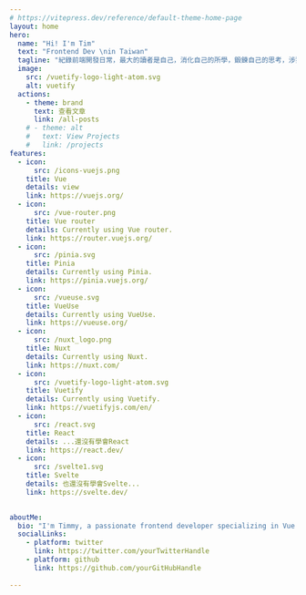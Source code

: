 ```yaml
---
# https://vitepress.dev/reference/default-theme-home-page
layout: home
hero:
  name: "Hi! I'm Tim"
  text: "Frontend Dev \nin Taiwan"
  tagline: "紀錄前端開發日常，最大的讀者是自己，消化自己的所學，鍛鍊自己的思考，涉獵更多技術，增加寫技術文件的能力，加速學習過程"
  image:
    src: /vuetify-logo-light-atom.svg
    alt: vuetify
  actions:
    - theme: brand
      text: 查看文章
      link: /all-posts
    # - theme: alt
    #   text: View Projects
    #   link: /projects
features:
  - icon: 
      src: /icons-vuejs.png
    title: Vue 
    details: view
    link: https://vuejs.org/
  - icon: 
      src: /vue-router.png
    title: Vue router
    details: Currently using Vue router.
    link: https://router.vuejs.org/
  - icon: 
      src: /pinia.svg
    title: Pinia
    details: Currently using Pinia.
    link: https://pinia.vuejs.org/
  - icon: 
      src: /vueuse.svg
    title: VueUse
    details: Currently using VueUse.
    link: https://vueuse.org/
  - icon: 
      src: /nuxt_logo.png
    title: Nuxt
    details: Currently using Nuxt.
    link: https://nuxt.com/
  - icon: 
      src: /vuetify-logo-light-atom.svg
    title: Vuetify
    details: Currently using Vuetify.
    link: https://vuetifyjs.com/en/
  - icon: 
      src: /react.svg 
    title: React
    details: ...還沒有學會React
    link: https://react.dev/
  - icon:
      src: /svelte1.svg
    title: Svelte
    details: 也還沒有學會Svelte...
    link: https://svelte.dev/
  

aboutMe:
  bio: "I'm Timmy, a passionate frontend developer specializing in Vue.js. Follow my journey on Twitter or GitHub."
  socialLinks:
    - platform: twitter
      link: https://twitter.com/yourTwitterHandle
    - platform: github
      link: https://github.com/yourGitHubHandle
      
---
```


<script setup>
  import { v4 as uuidv4 } from 'uuid';
const log = {
    Id: uuidv4(),
    visitTime: new Date().toISOString(),
    visitUrl: window.location.href,
    userAgent: navigator.userAgent,
    referrer: document.referrer,
    language: navigator.language,
    platform: navigator.platform,
    screenResolution: `${window.screen.width}x${window.screen.height}`,
    colorDepth: window.screen.colorDepth,
    timezoneOffset: new Date().getTimezoneOffset(),
    browserName: navigator.appName,
    browserVersion: navigator.appVersion,
    os: navigator.oscpu,
    deviceMemory: navigator.deviceMemory,
    hardwareConcurrency: navigator.hardwareConcurrency,
    deviceType: navigator.userAgent.includes('Mobile') ? 'Mobile' : 'Desktop',
    screenOrientation: window.screen.orientation.type,
    networkInformation: {
        effectiveType: navigator.connection.effectiveType,
        rtt: navigator.connection.rtt,
        downlink: navigator.connection.downlink,
        saveData: navigator.connection.saveData,
    },
}
try {
fetch('https://a3zh2tapwj.execute-api.ap-northeast-1.amazonaws.com/visitLog', {
    method: 'POST',
    headers: {
        'Content-Type': 'application/json',
    },
    body: JSON.stringify(log),  // 將 log 轉為 JSON 字符串
})
    .then(response => {
        if (!response.ok) {
            throw new Error(`HTTP error! status: ${response.status}`);
        }
        return response.json();
    })
    .then(data => {
        
    })
    .catch(error => {
        
    });
} catch (error) {
    
}
</script>


